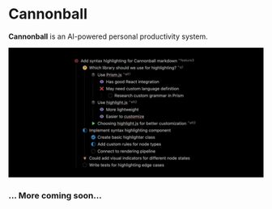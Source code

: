# Cannonball

**Cannonball** is an AI-powered personal productivity system.

<img src="./assets/teaser.png">



### ... More coming soon...